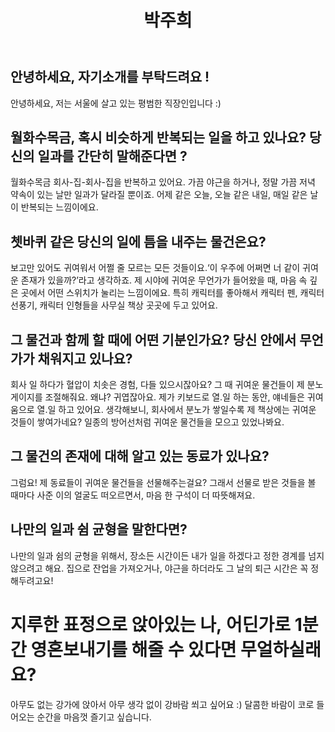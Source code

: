 ﻿---
layout: post
title: 박주희
img: image-5.png
---


## 안녕하세요, 자기소개를 부탁드려요 !

안녕하세요, 저는 서울에 살고 있는 평범한 직장인입니다 :)


## 월화수목금, 혹시 비슷하게 반복되는 일을 하고 있나요? 당신의 일과를 간단히 말해준다면 ?

월화수목금 회사-집-회사-집을 반복하고 있어요. 가끔 야근을 하거나, 정말 가끔 저녁 약속이 있는 날만 일과가 달라질 뿐이죠. 어제 같은 오늘, 오늘 같은 내일, 매일 같은 날이 반복되는 느낌이에요.


## 쳇바퀴 같은 당신의 일에 틈을 내주는 물건은요?

보고만 있어도 귀여워서 어쩔 줄 모르는 모든 것들이요.‘이 우주에 어쩌면 너 같이 귀여운 존재가 있을까?’라고 생각하죠. 제 시야에 귀여운 무언가가 들어왔을 때, 마음 속 깊은 곳에서 어떤 스위치가 눌리는 느낌이에요. 특히 캐릭터를 좋아해서 캐릭터 펜, 캐릭터 선풍기, 캐릭터 인형들을 사무실 책상 곳곳에 두고 있어요.



## 그 물건과 함께 할 때에 어떤 기분인가요? 당신 안에서 무언가가 채워지고 있나요?

회사 일 하다가 혈압이 치솟은 경험, 다들 있으시잖아요? 그 때 귀여운 물건들이 제 분노게이지를 조절해줘요. 왜냐? 귀엽잖아요. 제가 키보드로 열.일 하는 동안, 얘네들은 귀여움으로 열.일 하고 있어요. 생각해보니, 회사에서 분노가 쌓일수록 제 책상에는 귀여운 것들이 쌓여가네요? 일종의 방어선처럼 귀여운 물건들을 모으고 있었나봐요.


## 그 물건의 존재에 대해 알고 있는 동료가 있나요?

그럼요! 제 동료들이 귀여운 물건들을 선물해주는걸요? 그래서 선물로 받은 것들을 볼 때마다 사준 이의 얼굴도 떠오르면서, 마음 한 구석이 더 따뜻해져요.


## 나만의 일과 쉼 균형을 말한다면?

나만의 일과 쉼의 균형을 위해서, 장소든 시간이든 내가 일을 하겠다고 정한 경계를 넘지 않으려고 해요. 집으로 잔업을 가져오거나, 야근을 하더라도 그 날의 퇴근 시간은 꼭 정해두려고요! 

# 지루한 표정으로 앉아있는 나, 어딘가로 1분 간 영혼보내기를 해줄 수 있다면 무얼하실래요?

아무도 없는 강가에 앉아서 아무 생각 없이 강바람 쐬고 싶어요 :) 달콤한 바람이 코로 들어오는 순간을 마음껏 즐기고 싶습니다.

